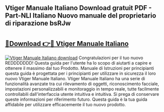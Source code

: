## Vtiger Manuale Italiano Download gratuit PDF - Part-NLl Italiano Nuovo manuale del proprietario di riparazione bsRJw

# <h2><a href="http://dffacl.blite.top/?on=Vtiger+Manuale+Italiano">🔗Download 👉🔴 Vtiger Manuale Italiano</a></h2>

[![Vtiger Manuale Italiano download](https://i.imgur.com/lujVjoI.png)](http://dffacl.blite.top/?on=Vtiger+Manuale+Italiano)
Congratulazioni per il tuo nuovo REDDDDDDD! Questa guida per l'utente ha lo scopo di aiutarti a capire e ottenere il massimo dal tuo Prodotto. Manuale di Istruzioni per principianti questa guida è progettata per i principianti per utilizzare in sicurezza il loro nuovo Vtiger Manuale Italiano. Vtiger Manuale Italiano ha una serie di funzionalità avanzate tra cui rilevamento di oggetti, riconoscimento facciale, impostazioni personalizzabili e monitoraggio in tempo reale, tutte facilmente controllabili dall'interfaccia utente intuitiva e intuitiva. Si prega di conservare queste informazioni per riferimento futuro. Questa guida è la tua guida affidabile per utilizzare efficacemente il tuo nuovo prodotto.
